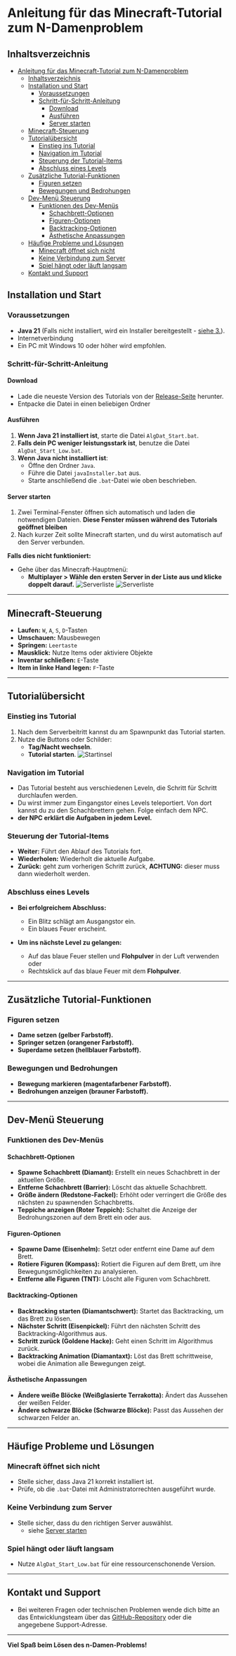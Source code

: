 # Anleitung für das Minecraft-Tutorial zum N-Damenproblem

## Inhaltsverzeichnis
- [Anleitung für das Minecraft-Tutorial zum N-Damenproblem](#anleitung-für-das-minecraft-tutorial-zum-n-damenproblem)
  - [Inhaltsverzeichnis](#inhaltsverzeichnis)
  - [Installation und Start](#installation-und-start)
    - [Voraussetzungen](#voraussetzungen)
    - [Schritt-für-Schritt-Anleitung](#schritt-für-schritt-anleitung)
      - [Download](#download)
      - [Ausführen](#ausführen)
      - [Server starten](#server-starten)
  - [Minecraft-Steuerung](#minecraft-steuerung)
  - [Tutorialübersicht](#tutorialübersicht)
    - [Einstieg ins Tutorial](#einstieg-ins-tutorial)
    - [Navigation im Tutorial](#navigation-im-tutorial)
    - [Steuerung der Tutorial-Items](#steuerung-der-tutorial-items)
    - [Abschluss eines Levels](#abschluss-eines-levels)
  - [Zusätzliche Tutorial-Funktionen](#zusätzliche-tutorial-funktionen)
    - [Figuren setzen](#figuren-setzen)
    - [Bewegungen und Bedrohungen](#bewegungen-und-bedrohungen)
  - [Dev-Menü Steuerung](#dev-menü-steuerung)
    - [Funktionen des Dev-Menüs](#funktionen-des-dev-menüs)
      - [Schachbrett-Optionen](#schachbrett-optionen)
      - [Figuren-Optionen](#figuren-optionen)
      - [Backtracking-Optionen](#backtracking-optionen)
      - [Ästhetische Anpassungen](#ästhetische-anpassungen)
  - [Häufige Probleme und Lösungen](#häufige-probleme-und-lösungen)
    - [Minecraft öffnet sich nicht](#minecraft-öffnet-sich-nicht)
    - [Keine Verbindung zum Server](#keine-verbindung-zum-server)
    - [Spiel hängt oder läuft langsam](#spiel-hängt-oder-läuft-langsam)
  - [Kontakt und Support](#kontakt-und-support)

## Installation und Start
### Voraussetzungen
- **Java 21** (Falls nicht installiert, wird ein Installer bereitgestellt - [siehe 3.](#ausführen)).
- Internetverbindung
- Ein PC mit Windows 10 oder höher wird empfohlen.

### Schritt-für-Schritt-Anleitung

#### Download
- Lade die neueste Version des Tutorials von der [Release-Seite](https://github.com/LionStar303/AlgDat_Damen/releases) herunter.
- Entpacke die Datei in einen beliebigen Ordner

#### Ausführen
1. **Wenn Java 21 installiert ist**, starte die Datei `AlgDat_Start.bat`.
2. **Falls dein PC weniger leistungsstark ist**, benutze die Datei `AlgDat_Start_Low.bat`.
3. **Wenn Java nicht installiert ist**:
   - Öffne den Ordner `Java`.
   - Führe die Datei `javaInstaller.bat` aus.
   - Starte anschließend die `.bat`-Datei wie oben beschrieben.

#### Server starten
1. Zwei Terminal-Fenster öffnen sich automatisch und laden die notwendigen Dateien. **Diese Fenster müssen während des Tutorials geöffnet bleiben**
2. Nach kurzer Zeit sollte Minecraft starten, und du wirst automatisch auf den Server verbunden.

**Falls dies nicht funktioniert:**
- Gehe über das Minecraft-Hauptmenü:
  - **Multiplayer > Wähle den ersten Server in der Liste aus und klicke doppelt darauf.**
  ![Serverliste](./bilder/menu_multiplayer.png)
  ![Serverliste](./bilder/menu_server.png)
  
---

## Minecraft-Steuerung

- **Laufen:** `W`, `A`, `S`, `D`-Tasten
- **Umschauen:** Mausbewegen
- **Springen:** `Leertaste`
- **Mausklick:** Nutze Items oder aktiviere Objekte
- **Inventar schließen:** `E`-Taste
- **Item in linke Hand legen:** `F`-Taste

---

## Tutorialübersicht

### Einstieg ins Tutorial
1. Nach dem Serverbeitritt kannst du am Spawnpunkt das Tutorial starten.
2. Nutze die Buttons oder Schilder:
   - **Tag/Nacht wechseln**.
   - **Tutorial starten**.
![Startinsel](./bilder/startinsel.png)

### Navigation im Tutorial
- Das Tutorial besteht aus verschiedenen Leveln, die Schritt für Schritt durchlaufen werden.
- Du wirst immer zum Eingangstor eines Levels teleportiert. Von dort kannst du zu den Schachbrettern gehen. Folge einfach dem NPC.
- **der NPC erklärt die Aufgaben in jedem Level.**

### Steuerung der Tutorial-Items
- **Weiter:** Führt den Ablauf des Tutorials fort.
- **Wiederholen:** Wiederholt die aktuelle Aufgabe.
- **Zurück:** geht zum vorherigen Schritt zurück, **ACHTUNG:** dieser muss dann wiederholt werden.

### Abschluss eines Levels
- **Bei erfolgreichem Abschluss:**
  - Ein Blitz schlägt am Ausgangstor ein.
  - Ein blaues Feuer erscheint.

- **Um ins nächste Level zu gelangen:**
  - Auf das blaue Feuer stellen und **Flohpulver** in der Luft verwenden oder
  - Rechtsklick auf das blaue Feuer mit dem **Flohpulver**.

---

## Zusätzliche Tutorial-Funktionen

### Figuren setzen
- **Dame setzen (gelber Farbstoff).**
- **Springer setzen (orangener Farbstoff).**
- **Superdame setzen (hellblauer Farbstoff).**

### Bewegungen und Bedrohungen
- **Bewegung markieren (magentafarbener Farbstoff).**
- **Bedrohungen anzeigen (brauner Farbstoff).**

---

## Dev-Menü Steuerung

### Funktionen des Dev-Menüs

#### Schachbrett-Optionen
- **Spawne Schachbrett (Diamant):** Erstellt ein neues Schachbrett in der aktuellen Größe.
- **Entferne Schachbrett (Barrier):** Löscht das aktuelle Schachbrett.
- **Größe ändern (Redstone-Fackel):** Erhöht oder verringert die Größe des nächsten zu spawnenden Schachbretts.
- **Teppiche anzeigen (Roter Teppich):** Schaltet die Anzeige der Bedrohungszonen auf dem Brett ein oder aus.

#### Figuren-Optionen
- **Spawne Dame (Eisenhelm):** Setzt oder entfernt eine Dame auf dem Brett.
- **Rotiere Figuren (Kompass):** Rotiert die Figuren auf dem Brett, um ihre Bewegungsmöglichkeiten zu analysieren.
- **Entferne alle Figuren (TNT):** Löscht alle Figuren vom Schachbrett.

#### Backtracking-Optionen
- **Backtracking starten (Diamantschwert):** Startet das Backtracking, um das Brett zu lösen.
- **Nächster Schritt (Eisenpickel):** Führt den nächsten Schritt des Backtracking-Algorithmus aus.
- **Schritt zurück (Goldene Hacke):** Geht einen Schritt im Algorithmus zurück.
- **Backtracking Animation (Diamantaxt):** Löst das Brett schrittweise, wobei die Animation alle Bewegungen zeigt.

#### Ästhetische Anpassungen
- **Ändere weiße Blöcke (Weißglasierte Terrakotta):** Ändert das Aussehen der weißen Felder.
- **Ändere schwarze Blöcke (Schwarze Blöcke):** Passt das Aussehen der schwarzen Felder an.

---

## Häufige Probleme und Lösungen

### Minecraft öffnet sich nicht
- Stelle sicher, dass Java 21 korrekt installiert ist.
- Prüfe, ob die `.bat`-Datei mit Administratorrechten ausgeführt wurde.

### Keine Verbindung zum Server
- Stelle sicher, dass du den richtigen Server auswählst.
  - siehe [Server starten](#server-starten)

### Spiel hängt oder läuft langsam
- Nutze `AlgDat_Start_Low.bat` für eine ressourcenschonende Version.

---

## Kontakt und Support
- Bei weiteren Fragen oder technischen Problemen wende dich bitte an das Entwicklungsteam über das [GitHub-Repository](#) oder die angegebene Support-Adresse.

---

**Viel Spaß beim Lösen des n-Damen-Problems!**

